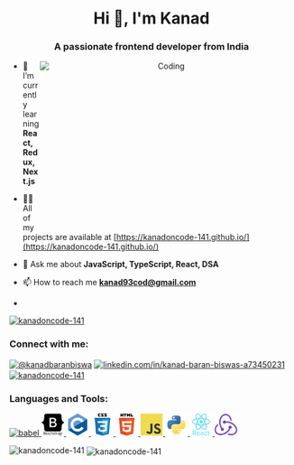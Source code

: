 <h1 align="center">Hi 👋, I'm Kanad</h1>
<h3 align="center">A passionate frontend developer from India</h3>
<center>
<img align="right"  alt="Coding", width="450" height = "300" src="https://st3.depositphotos.com/3382541/13326/v/600/depositphotos_133260890-stock-illustration-programmer-sitting-on-big-laptop.jpg">
  
</center>

- 🌱 I’m currently learning **React, Redux, Next.js**

- 👨‍💻 All of my projects are available at [https://kanadoncode-141.github.io/](https://kanadoncode-141.github.io/)

- 💬 Ask me about **JavaScript, TypeScript, React, DSA**

- 📫 How to reach me **kanad93cod@gmail.com**

-

<p align="left"> <a href="https://github.com/ryo-ma/github-profile-trophy"><img src="https://github-profile-trophy.vercel.app/?username=kanadoncode-141" alt="kanadoncode-141" /></a> </p>
<h3 align="left">Connect with me:</h3>
<p align="left">
<a href="https://twitter.com/@kanadbaranbiswa" target="blank"><img align="center" src="https://raw.githubusercontent.com/rahuldkjain/github-profile-readme-generator/master/src/images/icons/Social/twitter.svg" alt="@kanadbaranbiswa" height="30" width="40" /></a>
<a href="https://linkedin.com/in/linkedin.com/in/kanad-baran-biswas-a73450231" target="blank"><img align="center" src="https://raw.githubusercontent.com/rahuldkjain/github-profile-readme-generator/master/src/images/icons/Social/linked-in-alt.svg" alt="linkedin.com/in/kanad-baran-biswas-a73450231" height="30" width="40" /></a>
<a href="https://codesandbox.com/kanadoncode-141" target="blank"><img align="center" src="https://raw.githubusercontent.com/rahuldkjain/github-profile-readme-generator/master/src/images/icons/Social/codesandbox.svg" alt="kanadoncode-141" height="30" width="40" /></a>
</p>

<h3 align="left">Languages and Tools:</h3>
<p align="left"> <a href="https://babeljs.io/" target="_blank" rel="noreferrer"> <img src="https://www.vectorlogo.zone/logos/babeljs/babeljs-icon.svg" alt="babel" width="40" height="40"/> </a> <a href="https://getbootstrap.com" target="_blank" rel="noreferrer"> <img src="https://raw.githubusercontent.com/devicons/devicon/master/icons/bootstrap/bootstrap-plain-wordmark.svg" alt="bootstrap" width="40" height="40"/> </a> <a href="https://www.cprogramming.com/" target="_blank" rel="noreferrer"> <img src="https://raw.githubusercontent.com/devicons/devicon/master/icons/c/c-original.svg" alt="c" width="40" height="40"/> </a> <a href="https://www.w3schools.com/css/" target="_blank" rel="noreferrer"> <img src="https://raw.githubusercontent.com/devicons/devicon/master/icons/css3/css3-original-wordmark.svg" alt="css3" width="40" height="40"/> </a> <a href="https://www.w3.org/html/" target="_blank" rel="noreferrer"> <img src="https://raw.githubusercontent.com/devicons/devicon/master/icons/html5/html5-original-wordmark.svg" alt="html5" width="40" height="40"/> </a> <a href="https://developer.mozilla.org/en-US/docs/Web/JavaScript" target="_blank" rel="noreferrer"> <img src="https://raw.githubusercontent.com/devicons/devicon/master/icons/javascript/javascript-original.svg" alt="javascript" width="40" height="40"/> </a> <a href="https://www.python.org" target="_blank" rel="noreferrer"> <img src="https://raw.githubusercontent.com/devicons/devicon/master/icons/python/python-original.svg" alt="python" width="40" height="40"/> </a> <a href="https://reactjs.org/" target="_blank" rel="noreferrer"> <img src="https://raw.githubusercontent.com/devicons/devicon/master/icons/react/react-original-wordmark.svg" alt="react" width="40" height="40"/> </a> <a href="https://redux.js.org" target="_blank" rel="noreferrer"> <img src="https://raw.githubusercontent.com/devicons/devicon/master/icons/redux/redux-original.svg" alt="redux" width="40" height="40"/> </a> </p>

<p><img align="left" src="https://github-readme-stats.vercel.app/api/top-langs?username=kanadoncode-141&show_icons=true&locale=en&layout=compact" alt="kanadoncode-141" /></p>

<p>&nbsp;<img align="center" src="https://github-readme-stats.vercel.app/api?username=kanadoncode-141&show_icons=true&locale=en" alt="kanadoncode-141" /></p>
